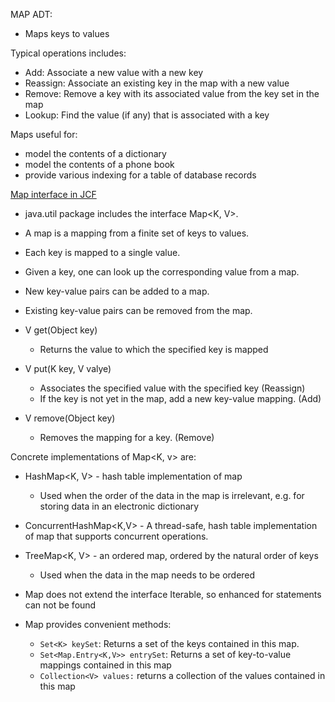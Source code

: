 MAP ADT:
- Maps keys to values

Typical operations includes:
- Add: Associate a new value with a new key
- Reassign: Associate an existing key in the map with a new value
- Remove: Remove a key with its associated value from the key set in the map
- Lookup: Find the value (if any) that is associated with a key

Maps useful for:
- model the contents of a dictionary
- model the contents of a phone book
- provide various indexing for a table of database records


<u>Map interface in JCF</u>

- java.util package includes the interface Map<K, V>.
- A map is a mapping from a finite set of keys to values.
- Each key is mapped to a single value.
- Given a key, one can look up the corresponding value from a map.
- New key-value pairs can be added to a map.
- Existing key-value pairs can be removed from the map.

- V get(Object key)
	- Returns the value to which the specified key is mapped

- V put(K key, V valye)
	- Associates the specified value with the specified key (Reassign)
	- If the key is not yet in the map, add a new key-value mapping. (Add)

- V remove(Object key) 
	- Removes the mapping for a key. (Remove)

Concrete implementations of Map<K, v> are:
- HashMap<K, V> - hash table implementation of map
	- Used when the order of the data in the map is irrelevant, e.g. for storing data in an electronic dictionary
- ConcurrentHashMap<K,V> - A thread-safe, hash table implementation of map that supports concurrent operations.
- TreeMap<K, V> - an ordered map, ordered by the natural order of keys
	- Used when the data in the map needs to be ordered


- Map does not extend the interface Iterable, so enhanced for statements can not be found

- Map provides convenient methods:
	- `Set<K> keySet`: Returns a set of the keys contained in this map.
	- `Set<Map.Entry<K,V>> entrySet`: Returns a set of key-to-value mappings contained in this map
	- `Collection<V> values:` returns a collection of the values contained in this map

